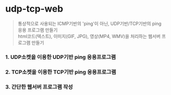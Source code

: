 # udp-tcp-web  
  
> 통상적으로 사용되는 ICMP기반의 'ping'이 아닌, UDP기반/TCP기반의 ping 응용 프로그램 만들기  
> html코드(텍스트), 이미지(GIF, JPG), 영상(MP4, WMV)을 처리하는 웹서버 프로그램 만들기
  
### 1. UDP소켓을 이용한 UDP기반 ping 응용프로그램  
  
### 2. TCP소켓을 이용한 TCP기반 ping 응용프로그램  
  
### 3. 간단한 웹서버 프로그램 작성  
